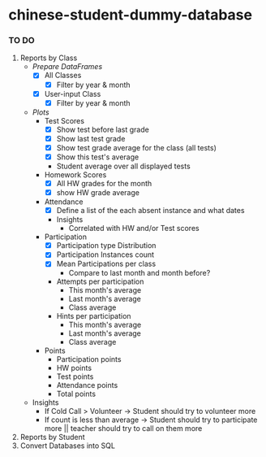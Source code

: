 # chinese-student-dummy-database

### TO DO
1. Reports by Class
    * *Prepare DataFrames*
        * [x] All Classes
            * [x] Filter by year & month
        * [x] User-input Class
            * [x] Filter by year & month
    * *Plots*
        * Test Scores
            * [x] Show test before last grade
            * [x] Show last test grade
            * [x] Show test grade average for the class (all tests)
            * [x] Show this test's average
            * Student average over all displayed tests
        * Homework Scores
            * [x] All HW grades for the month
            * [x] show HW grade average
        * Attendance
            * [x] Define a list of the each absent instance and what dates
            * Insights
                * Correlated with HW and/or Test scores
        * Participation
            * [x] Participation type Distribution
            * [x] Participation Instances count
            * [x] Mean Participations per class
                * Compare to last month and month before?
            * Attempts per participation
                * This month's average
                * Last month's average
                * Class average
            * Hints per participation
                * This month's average
                * Last month's average
                * Class average
        * Points
            * Participation points
            * HW points
            * Test points
            * Attendance points
            * Total points
    * Insights
        * If Cold Call > Volunteer -> Student should try to volunteer more
        * If count is less than average -> Student should try to participate more || teacher should try to call on them more
2. Reports by Student
3. Convert Databases into SQL
